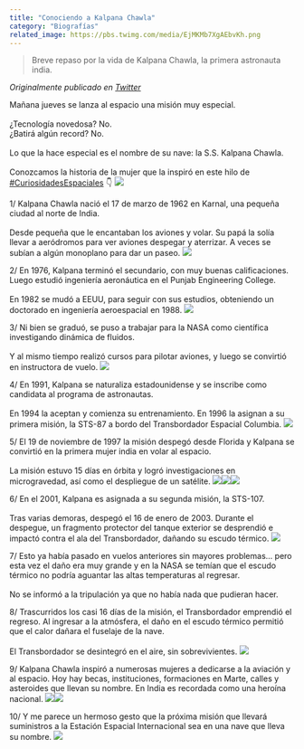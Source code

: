 ```yaml
---
title: "Conociendo a Kalpana Chawla"
category: "Biografías"
related_image: https://pbs.twimg.com/media/EjMKMb7XgAEbvKh.png
---
```

> Breve repaso por la vida de Kalpana Chawla, la primera astronauta india.

*Originalmente publicado en [Twitter](https://twitter.com/guidodecaso/status/1311403132342145025)*

<div class="card-tweets" dir="auto">
    <p>Mañana jueves se lanza al espacio una misión muy especial.<br />
<br />
¿Tecnología novedosa? No.<br />
¿Batirá algún record? No.<br />
<br />
Lo que la hace especial es el nombre de su nave: la S.S. Kalpana Chawla. <br />
<br />
Conozcamos la historia de la mujer que la inspiró en este hilo de <a class="entity-hashtag" href="/hashtag/CuriosidadesEspaciales">#CuriosidadesEspaciales</a> 👇 <span class="entity-image"><a href="https://pbs.twimg.com/media/EjMKMb7XgAEbvKh.jpg" target="_blank"><img src="https://pbs.twimg.com/media/EjMKMb7XgAEbvKh.jpg"></a></span></p>
    <p><span class="nop nop-start">1/ </span> Kalpana Chawla nació el 17 de marzo de 1962 en Karnal, una pequeña ciudad al norte de India.<br />
<br />
Desde pequeña que le encantaban los aviones y volar. Su papá la solía llevar a aeródromos para ver aviones despegar y aterrizar. A veces se subían a algún monoplano para dar un paseo. <span class="entity-image"><a href="https://pbs.twimg.com/media/EjMKNAFXgAMTX30.png" target="_blank"><img src="https://pbs.twimg.com/media/EjMKNAFXgAMTX30.png"></a></span></p>
    <p><span class="nop nop-start">2/ </span> En 1976, Kalpana terminó el secundario, con muy buenas calificaciones. Luego estudió ingeniería aeronáutica en el Punjab Engineering College.<br />
<br />
En 1982 se mudó a EEUU, para seguir con sus estudios, obteniendo un doctorado en ingeniería aeroespacial en 1988. <span class="entity-image"><a href="https://pbs.twimg.com/media/EjMKNrQWsAI_LC6.jpg" target="_blank"><img src="https://pbs.twimg.com/media/EjMKNrQWsAI_LC6.jpg"></a></span></p>
    <p><span class="nop nop-start">3/ </span> Ni bien se graduó, se puso a trabajar para la NASA como científica investigando dinámica de fluidos.<br />
<br />
Y al mismo tiempo realizó cursos para pilotar aviones, y luego se convirtió en instructora de vuelo. <span class="entity-image"><a href="https://pbs.twimg.com/media/EjMKOJbWoAE_7ik.png" target="_blank"><img src="https://pbs.twimg.com/media/EjMKOJbWoAE_7ik.png"></a></span></p>
    <p><span class="nop nop-start">4/ </span> En 1991, Kalpana se naturaliza estadounidense y se inscribe como candidata al programa de astronautas.<br />
<br />
En 1994 la aceptan y comienza su entrenamiento. En 1996 la asignan a su primera misión, la STS-87 a bordo del Transbordador Espacial Columbia. <span class="entity-image"><a href="https://pbs.twimg.com/media/EjMKO67WAAADEtt.png" target="_blank"><img src="https://pbs.twimg.com/media/EjMKO67WAAADEtt.png"></a></span></p>
    <p><span class="nop nop-start">5/ </span> El 19 de noviembre de 1997 la misión despegó desde Florida y Kalpana se convirtió en la primera mujer india en volar al espacio.<br />
<br />
La misión estuvo 15 días en órbita y logró investigaciones en microgravedad, así como el despliegue de un satélite. <span class="row justify-content-center entity-multiple-3"><span class="col-md-6"><span class="entity-image"><a href="https://pbs.twimg.com/media/EjMKPvnXgAAGQzq.jpg" target="_blank"><img src="https://pbs.twimg.com/media/EjMKPvnXgAAGQzq.jpg"></a></span></span><span class="col-md-6"><span class="entity-image"><a href="https://pbs.twimg.com/media/EjMKPwOWoAA0aLo.jpg" target="_blank"><img src="https://pbs.twimg.com/media/EjMKPwOWoAA0aLo.jpg"></a></span></span><span class="col-md-6"><span class="entity-image"><a href="https://pbs.twimg.com/media/EjMKPw1XsAYmByY.jpg" target="_blank"><img src="https://pbs.twimg.com/media/EjMKPw1XsAYmByY.jpg"></a></span></span></span></p>
    <p><span class="nop nop-start">6/ </span> En el 2001, Kalpana es asignada a su segunda misión, la STS-107.<br />
<br />
Tras varias demoras, despegó el 16 de enero de 2003. Durante el despegue, un fragmento protector del tanque exterior se desprendió e impactó contra el ala del Transbordador, dañando su escudo térmico. <span class="entity-image"><a href="https://pbs.twimg.com/media/EjMKQW7XYAIqYma.png" target="_blank"><img src="https://pbs.twimg.com/media/EjMKQW7XYAIqYma.png"></a></span></p>
    <p><span class="nop nop-start">7/ </span> Esto ya había pasado en vuelos anteriores sin mayores problemas... pero esta vez el daño era muy grande y en la NASA se temían que el escudo térmico no podría aguantar las altas temperaturas al regresar.<br />
<br />
No se informó a la tripulación ya que no había nada que pudieran hacer.</p>
    <p><span class="nop nop-start">8/ </span> Trascurridos los casi 16 días de la misión, el Transbordador emprendió el regreso. Al ingresar a la atmósfera, el daño en el escudo térmico permitió que el calor dañara el fuselaje de la nave.<br />
<br />
El Transbordador se desintegró en el aire, sin sobrevivientes. <span class="entity-image"><a href="https://pbs.twimg.com/media/EjMKQ_RWoAAJkfG.png" target="_blank"><img src="https://pbs.twimg.com/media/EjMKQ_RWoAAJkfG.png"></a></span></p>
    <p><span class="nop nop-start">9/ </span> Kalpana Chawla inspiró a numerosas mujeres a dedicarse a la aviación y al espacio. Hoy hay becas, instituciones, formaciones en Marte, calles y asteroides que llevan su nombre. En India es recordada como una heroína nacional. <span class="row justify-content-center entity-multiple-2"><span class="col-md-6"><span class="entity-image"><a href="https://pbs.twimg.com/media/EjMKRn4XgAAYks1.png" target="_blank"><img src="https://pbs.twimg.com/media/EjMKRn4XgAAYks1.png"></a></span></span><span class="col-md-6"><span class="entity-image"><a href="https://pbs.twimg.com/media/EjMKRomWsAABVVI.png" target="_blank"><img src="https://pbs.twimg.com/media/EjMKRomWsAABVVI.png"></a></span></span></span></p>
    <p><span class="nop nop-start">10/ </span> Y me parece un hermoso gesto que la próxima misión que llevará suministros a la Estación Espacial Internacional sea en una nave que lleva su nombre. <span class="entity-image"><a href="https://pbs.twimg.com/media/EjMKSeLWsAAzVaG.jpg" target="_blank"><img src="https://pbs.twimg.com/media/EjMKSeLWsAAzVaG.jpg"></a></span></p>
    <p><a class="entity-mention entity-mention-first" href="https://twitter.com/threadreaderapp"></a></p>
</div>


